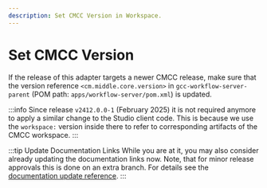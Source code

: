 ```yaml
---
description: Set CMCC Version in Workspace.
---
```


# Set CMCC Version

If the release of this adapter targets a newer CMCC release, make sure that the
version reference `<cm.middle.core.version>` in `gcc-workflow-server-parent`
(POM path: `apps/workflow-server/pom.xml`) is updated.

:::info
Since release `v2412.0.0-1` (February 2025) it is not required anymore to apply
a similar change to the Studio client code. This is because we use the
`workspace:` version inside there to refer to corresponding artifacts of the
CMCC workspace.
:::

:::tip Update Documentation Links
While you are at it, you may also consider already updating the documentation
links now. Note, that for minor release approvals this is done on an extra
branch.
For details see the
[documentation update reference](./06-update-documentation.mdx).
:::
